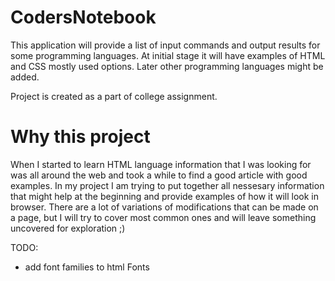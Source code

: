 # CodersNotebook

This application will provide a list of input commands and output results for some programming languages.
At initial stage it will have examples of HTML and CSS mostly used options.
Later other programming languages might be added.

Project is created as a part of college assignment.

# Why this project
When I started to learn HTML language information that I was looking for was all around the web and took a while to find a good article with good examples.
In my project I am trying to put together all nessesary information that might help at the beginning and provide examples of how it will look in browser.
There are a lot of variations of modifications that can be made on a page, but I will try to cover most common ones and will leave something uncovered for exploration ;)

TODO: 
 - add font families to html Fonts